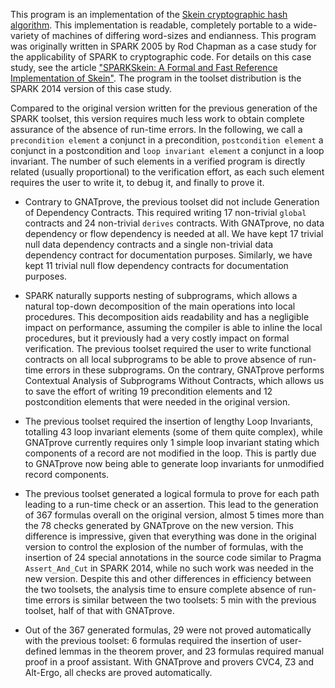 This program is an implementation of the [Skein cryptographic hash
algorithm](http://www.skein-hash.info/). This implementation is readable,
completely portable to a wide-variety of machines of differing word-sizes and
endianness. This program was originally written in SPARK 2005 by Rod Chapman as
a case study for the applicability of SPARK to cryptographic code. For details
on this case study, see the article ["SPARKSkein: A Formal and Fast Reference
Implementation of
Skein"](http://www.adacore.com/knowledge/technical-papers/sparkskein/). The
program in the toolset distribution is the SPARK 2014 version of this case
study.

Compared to the original version written for the previous generation of the
SPARK toolset, this version requires much less work to obtain complete
assurance of the absence of run-time errors. In the following, we call a
`precondition element` a conjunct in a precondition, `postcondition element` a
conjunct in a postcondition and `loop invariant element` a conjunct in a loop
invariant. The number of such elements in a verified program is directly
related (usually proportional) to the verification effort, as each such element
requires the user to write it, to debug it, and finally to prove it.

* Contrary to GNATprove, the previous toolset did not include
  Generation of Dependency Contracts. This required writing 17 non-trivial
  `global` contracts and 24 non-trivial `derives` contracts. With GNATprove,
  no data dependency or flow dependency is needed at all. We have kept 17 trivial
  null data dependency contracts and a single non-trivial data dependency contract
  for documentation purposes. Similarly, we have kept 11 trivial null flow
  dependency contracts for documentation purposes.

* SPARK naturally supports nesting of subprograms, which allows a natural
  top-down decomposition of the main operations into local procedures. This
  decomposition aids readability and has a negligible impact on performance,
  assuming the compiler is able to inline the local procedures, but it
  previously had a very costly impact on formal verification. The previous
  toolset required the user to write functional contracts on all local
  subprograms to be able to prove absence of run-time errors in these
  subprograms. On the contrary, GNATprove performs Contextual Analysis
  of Subprograms Without Contracts, which allows us to save the effort of
  writing 19 precondition elements and 12 postcondition elements that were
  needed in the original version.

* The previous toolset required the insertion of lengthy Loop
  Invariants, totalling 43 loop invariant elements (some of them quite
  complex), while GNATprove currently requires only 1 simple loop invariant
  stating which components of a record are not modified in the loop.
  This is partly due to GNATprove now being able to generate loop invariants
  for unmodified record components.

* The previous toolset generated a logical formula to prove for each path leading
  to a run-time check or an assertion. This lead to the generation of 367 formulas
  overall on the original version, almost 5 times more than the 78 checks
  generated by GNATprove on the new version. This difference is impressive,
  given that everything was done in the original version to control the
  explosion of the number of formulas, with the insertion of 24 special annotations
  in the source code similar to Pragma `Assert_And_Cut` in SPARK 2014,
  while no such work was needed in the new version. Despite this and other
  differences in efficiency between the two toolsets, the analysis time to
  ensure complete absence of run-time errors is similar between the two
  toolsets: 5 min with the previous toolset, half of that with GNATprove.

* Out of the 367 generated formulas, 29 were not proved automatically with the
  previous toolset: 6 formulas required the insertion of user-defined lemmas in the
  theorem prover, and 23 formulas required manual proof in a proof assistant. With
  GNATprove and provers CVC4, Z3 and Alt-Ergo, all checks are proved
  automatically.

